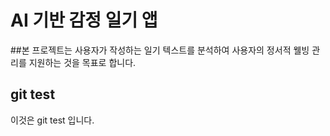 # AI 기반 감정 일기 앱
##본 프로젝트는 사용자가 작성하는 일기 텍스트를 분석하여 사용자의 정서적 웰빙 관리를 지원하는 것을 목표로 합니다.
## git test
이것은 git test 입니다.

